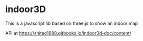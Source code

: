 indoor3D
========

This is a javascript lib based on three.js to show an indoor map

API at https://shitao1988.gitbooks.io/indoor3d-doc/content/



